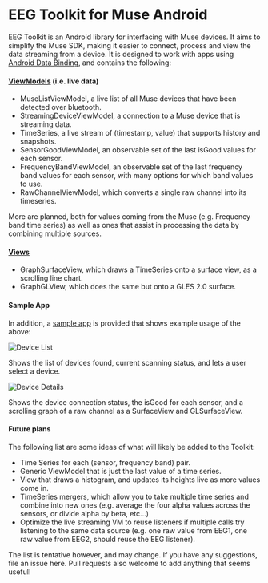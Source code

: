 # EEG Toolkit for Muse Android

EEG Toolkit is an Android library for interfacing with Muse devices. It aims to simplify the Muse SDK, making it easier to connect, process and view the data streaming from a device. It is designed to work with apps using [Android Data Binding](https://developer.android.com/topic/libraries/data-binding/index.html), and contains the following:

#### [ViewModels](https://github.com/padster/Muse-EEG-Toolkit/tree/master/eegtoolkit/src/main/java/eeg/useit/today/eegtoolkit/vm) (i.e. live data)
* MuseListViewModel, a live list of all Muse devices that have been detected over bluetooth.
* StreamingDeviceViewModel, a connection to a Muse device that is streaming data.
* TimeSeries, a live stream of (timestamp, value) that supports history and snapshots.
* SensorGoodViewModel, an observable set of the last isGood values for each sensor.
* FrequencyBandViewModel, an observable set of the last frequency band values for each sensor, with many options for which band values to use.
* RawChannelViewModel, which converts a single raw channel into its timeseries.

More are planned, both for values coming from the Muse (e.g. Frequency band time series) as well as ones that assist in processing the data by combining multiple sources.

#### [Views](https://github.com/padster/Muse-EEG-Toolkit/tree/master/eegtoolkit/src/main/java/eeg/useit/today/eegtoolkit/view)
* GraphSurfaceView, which draws a TimeSeries onto a surface view, as a scrolling line chart.
* GraphGLView, which does the same but onto a GLES 2.0 surface.

#### Sample App
In addition, a [sample app](https://github.com/padster/Muse-EEG-Toolkit/tree/master/sampleApp) is provided that shows example usage of the above:

![Device List](https://raw.githubusercontent.com/padster/Muse-EEG-Toolkit/master/images/deviceList.png)

Shows the list of devices found, current scanning status, and lets a user select a device.

![Device Details](https://raw.githubusercontent.com/padster/Muse-EEG-Toolkit/master/images/deviceDetails.png)

Shows the device connection status, the isGood for each sensor, and a scrolling graph of a raw channel as a SurfaceView and GLSurfaceView.

#### Future plans
The following list are some ideas of what will likely be added to the Toolkit:
* Time Series for each (sensor, frequency band) pair.
* Generic ViewModel that is just the last value of a time series.
* View that draws a histogram, and updates its heights live as more values come in.
* TimeSeries mergers, which allow you to take multiple time series and combine into new ones (e.g. average the four alpha values across the sensors, or divide alpha by beta, etc...)
* Optimize the live streaming VM to reuse listeners if multiple calls try listening to the same data source (e.g. one raw value from EEG1, one raw value from EEG2, should reuse the EEG listener).

The list is tentative however, and may change. If you have any suggestions, file an issue here. Pull requests also welcome to add anything that seems useful!
